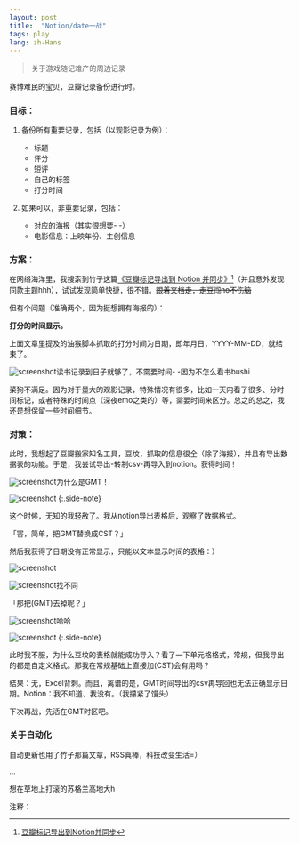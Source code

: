 ```yaml
---
layout: post
title:  "Notion/date一战"
tags: play
lang: zh-Hans
---
```

><font size=2>关于游戏随记难产的周边记录

赛博难民的宝贝，豆瓣记录备份进行时。

### 目标：

1. 备份所有重要记录，包括（以观影记录为例）：
    - 标题
    - 评分
    - 短评
    - 自己的标签
    - 打分时间

2. 如果可以，非重要记录，包括：
    - 对应的海报（其实很想要- -）
    - 电影信息：上映年份、主创信息


### 方案：

在网络海洋里，我搜索到竹子这篇[《豆瓣标记导出到 Notion 并同步》](https://zhuzi.dev/2021/06/05/douban-backup-sync-notion/)[^1]（并且意外发现同款主题hhh），试试发现简单快捷，很不错。~~跟着文档走，走豆闯no不伤脑~~


但有个问题（准确两个，因为挺想拥有海报的）：

**打分的时间显示。**

上面文章里提及的油猴脚本抓取的打分时间为日期，即年月日，YYYY-MM-DD，就结束了。

![screenshot](/assets/images/posts/220522/no0.png)<font size=2>读书记录到日子就够了，不需要时间- -因为不怎么看书bushi

菜狗不满足。因为对于量大的观影记录，特殊情况有很多，比如一天内看了很多、分时间标记，或者特殊的时间点（深夜emo之类的）等，需要时间来区分。总之的总之，我还是想保留一些时间细节。


### 对策：

此时，我想起了豆瓣搬家知名工具，豆坟，抓取的信息很全（除了海报），并且有导出数据表的功能。于是，我尝试导出-转制csv-再导入到notion。获得时间！

![screenshot](/assets/images/posts/220522/no2.png)<font size=2>为什么是GMT！

![screenshot](/assets/images/posts/220522/no1-1.png)
{:.side-note}

这个时候，无知的我轻敌了。我从notion导出表格后，观察了数据格式。

「害，简单，把GMT替换成CST？」

然后我获得了日期没有正常显示，只能以文本显示时间的表格：）

![screenshot](/assets/images/posts/220522/no1.png)

![screenshot](/assets/images/posts/220522/no1-3.png)<font size=2>找不同

「那把(GMT)去掉呢？」

![screenshot](/assets/images/posts/220522/no1-2.png)<font size=2>哈哈

![screenshot](/assets/images/posts/220522/no3.png)
{:.side-note}

此时我不服，为什么豆坟的表格就能成功导入？看了一下单元格格式，常规，但我导出的都是自定义格式。那我在常规基础上直接加(CST)会有用吗？

结果：无，Excel背刺。而且，离谱的是，GMT时间导出的csv再导回也无法正确显示日期。Notion：我不知道、我没有。（我攥紧了馒头）

下次再战，先活在GMT时区吧。


### 关于自动化

自动更新也用了竹子那篇文章，RSS真棒，科技改变生活=）

...

想在草地上打滚的苏格兰高地犬h


注释：

[^1]:[豆瓣标记导出到Notion并同步](https://zhuzi.dev/2021/06/05/douban-backup-sync-notion/)
